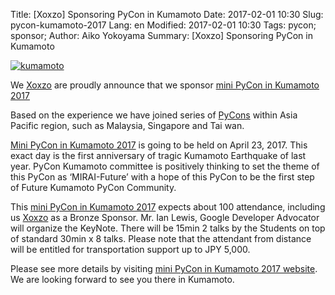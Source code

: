 Title: [Xoxzo] Sponsoring PyCon in Kumamoto
Date: 2017-02-01 10:30
Slug: pycon-kumamoto-2017
Lang: en
Modified: 2017-02-01 10:30
Tags: pycon; sponsor; 
Author: Aiko Yokoyama
Summary: [Xoxzo] Sponsoring PyCon in Kumamoto

[![kumamoto]({filename}/images/kumamoto.png)](http://kumamoto.pycon.jp/)

We [Xoxzo](https://www.xoxzo.com/en/) are proudly announce that we sponsor [mini PyCon in Kumamoto 2017](http://kumamoto.pycon.jp/)

Based on the experience we have joined series of [PyCons](http://www.pycon.org/) within Asia Pacific region, such as Malaysia, Singapore and Tai wan.

[Mini PyCon in Kumamoto 2017](http://kumamoto.pycon.jp/) is going to be held on April 23, 2017. This exact day is the first anniversary of tragic Kumamoto Earthquake of last year. PyCon Kumamoto committee is positively thinking to set the theme of this PyCon as ‘MIRAI-Future’ with a hope of this PyCon to be the first step of Future Kumamoto PyCon Community.

This [mini PyCon in Kumamoto 2017](http://kumamoto.pycon.jp/) expects about 100 attendance, including us [Xoxzo](https://www.xoxzo.com/en/)  as a Bronze Sponsor. Mr. Ian Lewis, Google Developer Advocator will organize the KeyNote. There will be 15min 2 talks by the Students on top of standard 30min x 8 talks. Please note that the attendant from distance will be entitled for transportation support up to JPY 5,000.

Please see more details by visiting [mini PyCon in Kumamoto 2017 website](http://kumamoto.pycon.jp/). We are looking forward to see you there in Kumamoto.
